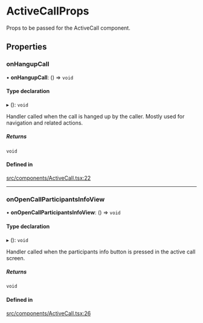 # ActiveCallProps

Props to be passed for the ActiveCall component.

## Properties

### onHangupCall

• **onHangupCall**: () => `void`

#### Type declaration

▸ (): `void`

Handler called when the call is hanged up by the caller. Mostly used for navigation and related actions.

##### Returns

`void`

#### Defined in

[src/components/ActiveCall.tsx:22](https://github.com/GetStream/stream-video-js/blob/eb462309/packages/react-native-sdk/src/components/ActiveCall.tsx#L22)

___

### onOpenCallParticipantsInfoView

• **onOpenCallParticipantsInfoView**: () => `void`

#### Type declaration

▸ (): `void`

Handler called when the participants info button is pressed in the active call screen.

##### Returns

`void`

#### Defined in

[src/components/ActiveCall.tsx:26](https://github.com/GetStream/stream-video-js/blob/eb462309/packages/react-native-sdk/src/components/ActiveCall.tsx#L26)
